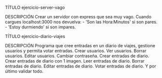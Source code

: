 TÍTULO
    ejercicio-server-vago

DESCRIPCIÓN
    Crear un servidor con express que sea muy vago.
    Cuando cargues localhost:3000 nos devuelva:
    - 'Son las Hora:Minutos' si son pares.
    - 'Estoy durmiendo' si son impares.

TÍTULO
    ejercicio-diario-viajes

DESCRIPCIÓN
    Programa que cree entradas en un diario de viajes, gestione usuarios y permita votar entradas.
    Crear usuarios.
    Ver usuarios.
    Borrar usuarios.
    Editar usuarios.
    Cambiar contraseña.
    Crear entradas de diario.
    Crear entradas de diario con 1 imagen.
    Leer entradas de diario.
    Borrar entradas de diario.
    Editar entradas de diario.
    Votar entradas de diario.
    Y por último validar todo.
    
